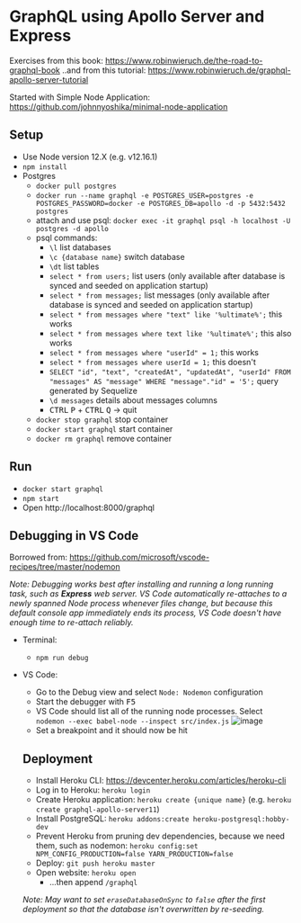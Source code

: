 # GraphQL using Apollo Server and Express

Exercises from this book: https://www.robinwieruch.de/the-road-to-graphql-book
..and from this tutorial: https://www.robinwieruch.de/graphql-apollo-server-tutorial

Started with Simple Node Application: https://github.com/johnnyoshika/minimal-node-application

## Setup
* Use Node version 12.X (e.g. v12.16.1)
* `npm install`
* Postgres
  * `docker pull postgres`
  * `docker run --name graphql -e POSTGRES_USER=postgres -e POSTGRES_PASSWORD=docker -e POSTGRES_DB=apollo -d -p 5432:5432 postgres`
  * attach and use psql: `docker exec -it graphql psql -h localhost -U postgres -d apollo`
  * psql commands:
    * `\l` list databases
    * `\c {database name}` switch database
    * `\dt` list tables
    * `select * from users;` list users (only available after database is synced and seeded on application startup)
    * `select * from messages;` list messages (only available after database is synced and seeded on application startup)
    * `select * from messages where "text" like '%ultimate%';` this works
    * `select * from messages where text like '%ultimate%';` this also works
    * `select * from messages where "userId" = 1;` this works
    * `select * from messages where userId = 1;` this doesn't
    * `SELECT "id", "text", "createdAt", "updatedAt", "userId" FROM "messages" AS "message" WHERE "message"."id" = '5';` query generated by Sequelize
    * `\d messages` details about messages columns
    * <kbd>CTRL</kbd> <kbd>P</kbd> + <kbd>CTRL</kbd> <kbd>Q</kbd> -> quit
  * `docker stop graphql` stop container
  * `docker start graphql` start container
  * `docker rm graphql` remove container

## Run
* `docker start graphql`
* `npm start`
* Open http://localhost:8000/graphql

## Debugging in VS Code

Borrowed from: https://github.com/microsoft/vscode-recipes/tree/master/nodemon

_Note: Debugging works best after installing and running a long running task, such as **Express** web server. VS Code automatically re-attaches to a newly spanned Node process whenever files change, but because this default console app immediately ends its process, VS Code doesn't have enough time to re-attach reliably._

* Terminal:
  * `npm run debug`
* VS Code:
  * Go to the Debug view and select `Node: Nodemon` configuration
  * Start the debugger with <kbd>F5</kbd>
  * VS Code should list all of the running node processes. Select `nodemon --exec babel-node --inspect src/index.js` 
![image](https://user-images.githubusercontent.com/504505/77853652-0c17a580-719a-11ea-88f1-4fc02ddd568c.png)
  * Set a breakpoint and it should now be hit

  ## Deployment
  * Install Heroku CLI: https://devcenter.heroku.com/articles/heroku-cli
  * Log in to Heroku: `heroku login`
  * Create Heroku application: `heroku create {unique name}` (e.g. `heroku create graphql-apollo-server11`)
  * Install PostgreSQL: `heroku addons:create heroku-postgresql:hobby-dev`
  * Prevent Heroku from pruning dev dependencies, because we need them, such as nodemon: `heroku config:set NPM_CONFIG_PRODUCTION=false YARN_PRODUCTION=false`
  * Deploy: `git push heroku master`
  * Open website: `heroku open`
    * ...then append `/graphql`

  _Note: May want to set `eraseDatabaseOnSync` to `false` after the first deployment so that the database isn't overwritten by re-seeding._